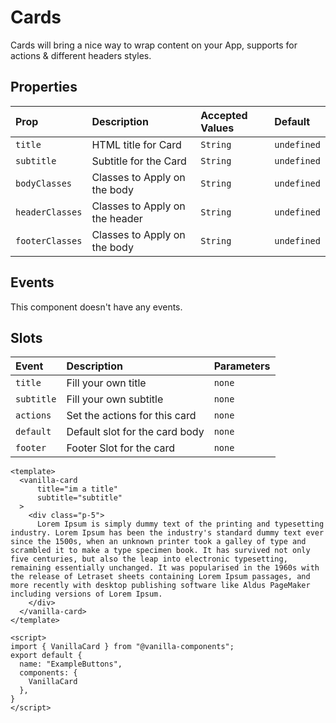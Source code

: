# Cards

Cards will bring a nice way to wrap content on your App, supports for actions & different headers styles.

## Properties
| Prop       | Description               | Accepted Values                 | Default     |
| :--------- | :------------------------ | :------------------------------ | :---------- |
| `title`| HTML title for Card     |  `String` | `undefined` |
| `subtitle` | Subtitle for the Card | `String` | `undefined`   |
| `bodyClasses` | Classes to Apply on the body | `String` | `undefined`   |
| `headerClasses` | Classes to Apply on the header | `String` | `undefined`   |
| `footerClasses` | Classes to Apply on the body | `String` | `undefined`   |

## Events
This component doesn't have any events.

## Slots
| Event   | Description               | Parameters    |
| :------ | :------------------------ | :------------ |
| `title` | Fill your own title | `none` |
| `subtitle` | Fill your own subtitle | `none` |
| `actions` | Set the actions for this card | `none` |
| `default` | Default slot for the card body | `none` |
| `footer` | Footer Slot for the card | `none` |

```vue
<template>
  <vanilla-card
      title="im a title"
      subtitle="subtitle"
  >
    <div class="p-5">
      Lorem Ipsum is simply dummy text of the printing and typesetting industry. Lorem Ipsum has been the industry's standard dummy text ever since the 1500s, when an unknown printer took a galley of type and scrambled it to make a type specimen book. It has survived not only five centuries, but also the leap into electronic typesetting, remaining essentially unchanged. It was popularised in the 1960s with the release of Letraset sheets containing Lorem Ipsum passages, and more recently with desktop publishing software like Aldus PageMaker including versions of Lorem Ipsum.
    </div>
  </vanilla-card>
</template>

<script>
import { VanillaCard } from "@vanilla-components";
export default {
  name: "ExampleButtons",
  components: {
    VanillaCard
  },
}
</script>

```

<wrapper src="elements/cards/demo" />
